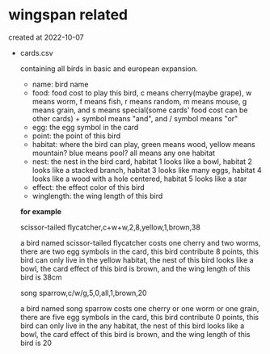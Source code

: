 # wingspan related

created at 2022-10-07

+ cards.csv

    containing all birds in basic and european expansion.

    + name:  bird name
    + food: food cost to play this bird, c means cherry(maybe grape), w means worm, f means fish, r means random, m means mouse, g means grain, and s means special(some cards' food cost can be other cards) + symbol means "and", and / symbol means "or"
    + egg: the egg symbol in the card
    + point: the point of this bird
    + habitat: where the bird can play, green means wood, yellow means mountain? blue means pool? all means any one habitat
    + nest: the nest in the bird card, habitat 1 looks like a bowl, habitat 2 looks like a stacked branch, habitat 3 looks like many eggs, habitat 4 looks like a wood with a hole centered, habitat 5 looks like a star
    + effect: the effect color of this bird
    + winglength: the wing length of this bird

    **for example**

    scissor-tailed flycatcher,c+w+w,2,8,yellow,1,brown,38

    a bird named scissor-tailed flycatcher costs one cherry and two worms, there are two egg symbols in the card, this bird contribute 8 points, this bird can only live in the yellow habitat, the nest of this bird looks like a bowl, the card effect of this bird is brown, and the wing length of this bird is 38cm

    song sparrow,c/w/g,5,0,all,1,brown,20

    a bird named song sparrow costs one cherry or one worm or one grain, there are five egg symbols in the card, this bird contribute 0 points, this bird can only live in the any habitat, the nest of this bird looks like a bowl, the card effect of this bird is brown, and the wing length of this bird is 20

